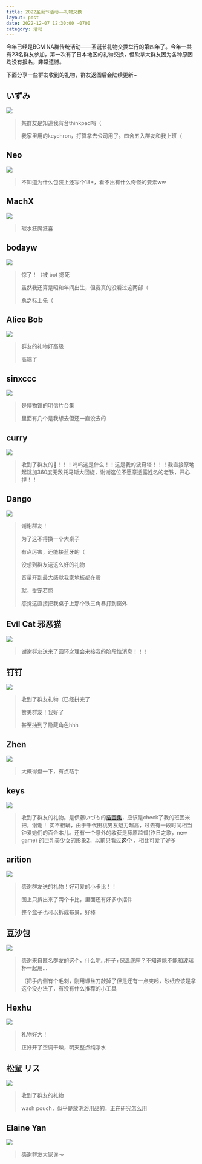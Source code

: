 ```yaml
---
title: 2022圣诞节活动——礼物交换
layout: post
date: 2022-12-07 12:30:00 -0700
category: 活动
---
```


今年已经是BGM NA群传统活动——圣诞节礼物交换举行的第四年了。今年一共有23名群友参加，第一次有了日本地区的礼物交换，但砍拿大群友因为各种原因均没有报名，非常遗憾。

下面分享一些群友收到的礼物，群友返图后会陆续更新~

## いずみ

![](https://p.sda1.dev/8/c02f10f73034eddea0a4981bcc68424a/image.png)

> 某群友是知道我有台thinkpad吗（
> 
> 我家里用的keychron，打算拿去公司用了。四舍五入群友和我上班（

## Neo

![](https://p.sda1.dev/8/6ff9e7216e52ab6b634c3beda04ff6ab/image.png)

> 不知道为什么包装上还写个18+，看不出有什么奇怪的要素ww

## MachX

![](https://p.sda1.dev/8/6d946c05605f24002dd717ba375a2743/image.png)

> 碳水狂魔狂喜

## bodayw

![](https://p.sda1.dev/8/9c771dd820c1d14d97e9b78be235f63a/image.png)

> 惊了！（被 bot 摁死
> 
> 虽然我还算是昭和年间出生，但我真的没看过这两部（
> 
> 总之标上先（

## Alice Bob

![](https://p.sda1.dev/8/9f47ff06cb513ade0be4635c4c688307/image.png)

> 群友的礼物好高级
> 
> 高端了

## sinxccc

![](https://p.sda1.dev/8/c3a6caa0084e92a2f602c1f9c935de4e/image.png)

> 是博物馆的明信片合集
> 
> 里面有几个是我想去但还一直没去的

## curry

![](https://p.sda1.dev/8/55d6d3cd16d5b3d6c72ead8d6ee7f7dc/image.png)

> 收到了群友的🎁！！！呜呜这是什么！！这是我的波奇塔！！！我直接原地起跳加360度无敌托马斯大回旋，谢谢这位不愿意透露姓名的老铁，开心捏！！

## Dango

![](https://p.sda1.dev/8/6720b77df656685e38b9527d78d9694d/image.png)

> 谢谢群友！
> 
> 为了这不得换一个大桌子
> 
> 有点厉害，还能接蓝牙的（
> 
> 没想到群友送这么好的礼物
> 
> 音量开到最大感觉我家地板都在震
> 
> 就，受宠若惊
> 
> 感觉这直接把我桌子上那个铁三角暴打到窗外

## Evil Cat 邪恶猫

![](https://p.sda1.dev/8/87c540768a58e0aded06d9084e086795/image.png)

> 谢谢群友送来了圆环之理会来接我的阶段性消息！！！

## 钉钉

![](https://p.sda1.dev/8/62b35a205b55682bdb96c24dcdebab68/image.png)

> 收到了群友礼物（已经拼完了
> 
> 赞美群友！我好了
> 
> 甚至抽到了隐藏角色hhh

## Zhen

![](https://p.sda1.dev/8/0b62a6006fa41c57ffdc72e1031065af/image.png)

> 大概得盘一下，有点硌手

## keys

![](https://p.sda1.dev/8/11e41013cf3bf97b5275ed8bba989538/image.png)

> 收到了群友的礼物。是伊藤いづも的[插画集](https://bangumi.tv/subject/377354)，应该是check了我的班固米把，谢谢！ 实不相瞒，由于千代田桃男友魅力超高，过去有一段时间相当钟爱她们的百合本儿。还有一个意外的收获是藤原监督(昨日之歌，new game) 的巨乳美少女的形象2，以前只看过[这个](http://cdn.animetamashi.cn/d2b5c73660394853/img/15b9f1-preview) ，相比可爱了好多

## arition

![](https://p.sda1.dev/8/f94abd632aaf47f804331eba5685d6d8/image.png)

> 感谢群友送的礼物！好可爱的小卡比！！
> 
> 图上只拆出来了两个卡比，里面还有好多小摆件
> 
> 整个盒子也可以拆成布景，好棒

## 豆沙包

![](https://p.sda1.dev/9/21aa20e1373eb2b6327a340e19e4358d/image.png)

> 感谢来自匿名群友的这个，什么呢…杯子+保温底座？不知道能不能和玻璃杯一起用…
> 
> （把手内侧有个毛刺，刚用螺丝刀敲掉了但是还有一点突起，砂纸应该是拿这个没办法了，有没有什么推荐的小工具

## Hexhu

![](https://p.sda1.dev/9/0d1c485f9989b635b5409926e707ac41/image.png)

> 礼物好大！
> 
> 正好开了空调干燥，明天整点纯净水

## 松鼠 リス

![](https://p.sda1.dev/9/657f7211372139563954217ee3ff836a/image.png)

> 收到了群友的礼物
> 
> wash pouch，似乎是放洗浴用品的，正在研究怎么用

## Elaine Yan

![](https://p.sda1.dev/9/ce9d2b8a9d9674420eca178a319ff44b/image.png)

> 感谢群友大家诶～

